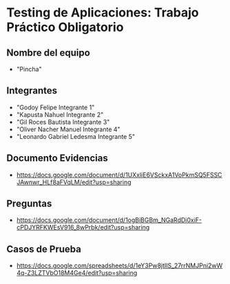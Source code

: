 # Testing de Aplicaciones: Trabajo Práctico Obligatorio
## Nombre del equipo
- "Pincha"

## Integrantes
- "Godoy Felipe Integrante 1"
- "Kapusta Nahuel Integrante 2"
- "Gil Roces Bautista Integrante 3"
- "Oliver Nacher Manuel Integrante 4"
- "Leonardo Gabriel Ledesma Integrante 5"

## Documento Evidencias
- https://docs.google.com/document/d/1UXxliE6VSckxA1VoPkmSQ5FSSCJAwnwr_HLf8aFVqLM/edit?usp=sharing 

## Preguntas
- https://docs.google.com/document/d/1ogBiBGBm_NGaRdDi0xiF-cPDJYRFKWEsV916_8wPrbk/edit?usp=sharing 

## Casos de Prueba
- https://docs.google.com/spreadsheets/d/1eY3Pw8jtIlS_27rrNMJPni2wW4q-Z3LZTVbO18M4Ge4/edit?usp=sharing
